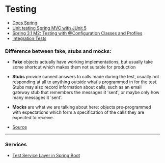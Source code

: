 # Testing 

 - [Docs Spring](https://docs.spring.io/spring-boot/docs/current/reference/html/spring-boot-features.html#boot-features-testing)
 - [Unit testing Spring MVC with JUnit 5](https://www.infoworld.com/article/3543268/junit-5-tutorial-part-2-unit-testing-spring-mvc-with-junit-5.html)
 - [Spring 3.1 M2: Testing with @Configuration Classes and Profiles](https://spring.io/blog/2011/06/21/spring-3-1-m2-testing-with-configuration-classes-and-profiles)
 - [Integration Tests](https://reflectoring.io/spring-boot-test/)


### Difference between fake, stubs and mocks:

 - **Fake** objects actually have working implementations, but usually take some shortcut which makes them not suitable for production
 - **Stubs** provide canned answers to calls made during the test, usually not responding at all to anything outside what's programmed in for the test. Stubs may also record information about calls, such as an email gateway stub that remembers the messages it 'sent', or maybe only how many messages it 'sent'.
 - **Mocks** are what we are talking about here: objects pre-programmed with expectations which form a specification of the calls they are expected to receive.

 - [Source](https://stackoverflow.com/a/346440/5279996)
___

### Services

 - [Test Service Layer in Spring Boot](https://youtu.be/gIb_m06XeQE)